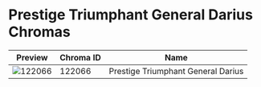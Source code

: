 # Prestige Triumphant General Darius Chromas

| Preview | Chroma ID | Name |
|---------|-----------|------|
| ![122066](https://raw.communitydragon.org/latest/plugins/rcp-be-lol-game-data/global/default/v1/champion-chroma-images/122/122066.png) | 122066 | Prestige Triumphant General Darius |